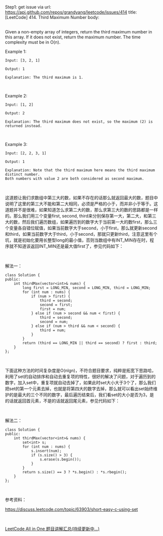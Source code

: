 Step1: get issue via url: https://api.github.com/repos/grandyang/leetcode/issues/414 
 title:[LeetCode] 414. Third Maximum Number 
 body:  
  

Given a non-empty array of integers, return the third maximum number in this array. If it does not exist, return the maximum number. The time complexity must be in O(n).

Example 1:
    
    
    Input: [3, 2, 1]
    
    Output: 1
    
    Explanation: The third maximum is 1.
    

 

Example 2:
    
    
    Input: [1, 2]
    
    Output: 2
    
    Explanation: The third maximum does not exist, so the maximum (2) is returned instead.
    

 

Example 3:
    
    
    Input: [2, 2, 3, 1]
    
    Output: 1
    
    Explanation: Note that the third maximum here means the third maximum distinct number.
    Both numbers with value 2 are both considered as second maximum.

 

这道题让我们求数组中第三大的数，如果不存在的话那么就返回最大的数，题目中说明了这里的第三大不能和第二大相同，必须是严格的小于，而并非小于等于。这道题并不是很难，如果知道怎么求第二大的数，那么求第三大的数的思路都是一样的。那么我们用三个变量first, second, third来分别保存第一大，第二大，和第三大的数，然后我们遍历数组，如果遍历到的数字大于当前第一大的数first，那么三个变量各自错位赋值，如果当前数字大于second，小于first，那么就更新second和third，如果当前数字大于third，小于second，那就只更新third，注意这里有个坑，就是初始化要用长整型long的最小值，否则当数组中有INT_MIN存在时，程序就不知道该返回INT_MIN还是最大值first了，参见代码如下：

 

解法一：
    
    
    class Solution {
    public:
        int thirdMax(vector<int>& nums) {
            long first = LONG_MIN, second = LONG_MIN, third = LONG_MIN;
            for (int num : nums) {
                if (num > first) {
                    third = second;
                    second = first;
                    first = num;
                } else if (num > second && num < first) {
                    third = second;
                    second = num;
                } else if (num > third && num < second) {
                    third = num;
                }
            }
            return (third == LONG_MIN || third == second) ? first : third;
        }
    };

 

下面这种方法的时间复杂度是O(nlgn)，不符合题目要求，纯粹是拓宽下思路哈，利用了set的自动排序和自动去重复项的特性，很好的解决了问题，对于遍历到的数字，加入set中，重复项就自动去掉了，如果此时set大小大于3个了，那么我们把set的第一个元素去掉，也就是将第四大的数字去掉，那么就可以看出set始终维护的是最大的三个不同的数字，最后遍历结束后，我们看set的大小是否为3，是的话就返回首元素，不是的话就返回尾元素，参见代码如下：

 

解法二：
    
    
    class Solution {
    public:
        int thirdMax(vector<int>& nums) {
            set<int> s;
            for (int num : nums) {
                s.insert(num);
                if (s.size() > 3) {
                    s.erase(s.begin());
                }
            }
            return s.size() == 3 ? *s.begin() : *s.rbegin();
        }
    };

 

参考资料：

<https://discuss.leetcode.com/topic/63903/short-easy-c-using-set>

 

[LeetCode All in One 题目讲解汇总(持续更新中...)](http://www.cnblogs.com/grandyang/p/4606334.html)
